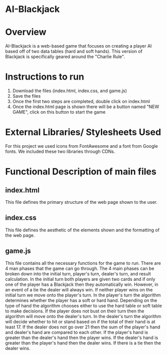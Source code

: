 # AI-Blackjack

# Overview
AI-Blackjack is a web-based game that focuses on creating a player AI based off of two data tables (hard and soft hands). This version of Blackjack is specifically geared around the "Charlie Rule". 

# Instructions to run
1. Download the files (index.html, index.css, and game.js)
2. Save the files
3. Once the first two steps are completed, double click on index.html
4. Once the index.html page is shown there will be a button named "NEW GAME", click on this button to start the game

# External Libraries/ Stylesheets Used
For this project we used icons from FontAwesome and a font from Google fonts.
We included these two libraries through CDNs.

# Functional Description of main files
<h2><b>index.html</b></h2>
This file defines the primary structure of the web page shown to the user. 
<br>
<h2><b>index.css</b></h2>
This file defines the aesthetic of the elements shown and the formatting of the web page. 
<h2><b>game.js</b></h2>
This file contains all the necessary functions for the game to run. There are 4 man phases that the game can go through.
The 4 main phases can be broken down into the initial turn, player's turn, dealer's turn, and result calculation.
In the initial turn both players are given two cards and if only one of the player has a Blackjack then they automatically win. However, in an event of a tie the dealer will always win. If neither player wins on the initial turn we move onto the player's turn. In the player's turn 
the algorithm determines whether the player has a soft or hard hand. Depending on the type of hand the algorithm chooses either to use the hard table or soft table to make decisions. If the player does not bust on their turn then the algorithm will move onto the dealer's turn. In the dealer's turn the algorithm will decide whether to hit or stand based on if the total of their hand is at least 17. If the dealer does not go over 21 then the sum of the player's hand and dealer's hand are compared to each other. If the player's hand is greater than the dealer's hand then the player wins. If the dealer's hand is greater than the player's hand then the dealer wins. If there is a tie then the dealer wins.
    
